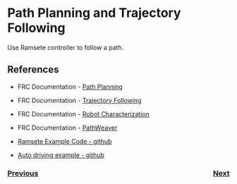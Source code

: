 # <a name="code"></a>Path Planning and Trajectory Following
Use Ramsete controller to follow a path.

## References
- FRC Documentation - [Path Planning](https://docs.wpilib.org/en/latest/docs/software/pathplanning/index.html)

- FRC Documentation - [Trajectory Following](https://docs.wpilib.org/en/latest/docs/software/advanced-controls/trajectories/index.html)

- FRC Documentation - [Robot Characterization](https://docs.wpilib.org/en/stable/docs/software/wpilib-tools/robot-characterization/index.html)

- FRC Documentation - [PathWeaver](https://docs.wpilib.org/en/stable/docs/software/wpilib-tools/pathweaver/index.html)

- [Ramsete Example Code - github](https://github.com/bb-frc-workshops/romi-examples/tree/main/romi-trajectory-ramsete)

- [Auto driving example - github](https://github.com/calcmogul/auton-driving-presentation)


<h3><span style="float:left">
<a href="romiMotion">Previous</a></span>
<span style="float:right">
<a href="romiNetworkTables">Next</a></span></h3>